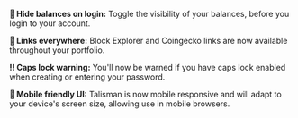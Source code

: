 <!-- version: v1.24.0 -->

**👀 Hide balances on login:** Toggle the visibility of your balances, before you login to your account.

**🔗 Links everywhere:** Block Explorer and Coingecko links are now available throughout your portfolio.

**‼️ Caps lock warning:** You'll now be warned if you have caps lock enabled when creating or entering your password.

**📲 Mobile friendly UI:** Talisman is now mobile responsive and will adapt to your device's screen size, allowing use in mobile browsers.
